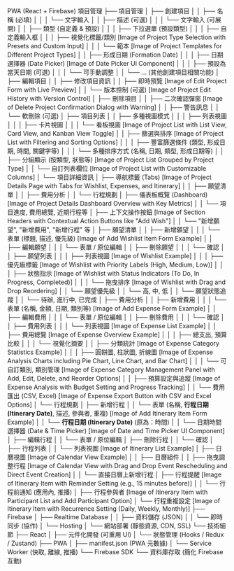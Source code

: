 PWA (React + Firebase) 項目管理
├── 項目管理
│   ├── 創建項目
│   │   ├── 名稱 (必填)
│   │   │   └── 文字輸入
│   │   ├── 描述 (可選)
│   │   │   └── 文字輸入 (可展開)
│   │   ├── 類型 (自定義 & 預設)
│   │   │   ├── 下拉選單 (預設類型)
│   │   │   ├── 自定義輸入框
│   │   │   ├── 視覺化標籤/類別  [Image of Project Type Selection with Presets and Custom Input]
│   │   │   └── 範本  [Image of Project Templates for Different Project Types]
│   │   ├── 形成日期 (Formation Date)
│   │   │   ├── 日期選擇器 (Date Picker) [Image of Date Picker UI Component]
│   │   │   ├── 預設為當天日期 (可選)
│   │   │   └── 可手動調整
│   │   └── ... (其他創建項目相關功能)
│   ├── 編輯項目
│   │   ├── 修改項目資訊
│   │   ├── 即時預覽 [Image of Edit Project Form with Live Preview]
│   │   └── 版本控制 (可選) [Image of Project Edit History with Version Control]
│   ├── 刪除項目
│   │   ├── 二次確認彈窗 [Image of Delete Project Confirmation Dialog with Warning]
│   │   ├── 警告訊息
│   │   └── 軟刪除 (可選)
│   ├── 項目列表
│   │   ├── 多種視圖模式
│   │   │   ├── 列表視圖
│   │   │   ├── 卡片視圖
│   │   │   └── 看板視圖 [Image of Project List with List View, Card View, and Kanban View Toggle]
│   │   ├── 篩選與排序 [Image of Project List with Filtering and Sorting Options]
│   │   │   ├── 豐富篩選條件 (類型, 形成日期, 時間, 關鍵字等)
│   │   │   └── 多種排序方式 (名稱, 日期, 類型, 形成日期等)
│   │   ├── 分組顯示 (按類型, 狀態等) [Image of Project List Grouped by Project Type]
│   │   └── 自訂列表欄位 [Image of Project List with Customizable Columns]
│   └── 項目詳細資訊
│       ├── 導航標籤 (Tabs) [Image of Project Details Page with Tabs for Wishlist, Expenses, and Itinerary]
│       │   ├── 願望清單
│       │   ├── 費用分析
│       │   └── 行程規劃
│       ├── 儀表板概覽 (Dashboard) [Image of Project Details Dashboard Overview with Key Metrics]
│       │   └── 項目進度, 費用總覽, 近期行程等
│       ├── 上下文操作按鈕 [Image of Section Headers with Contextual Action Buttons like "Add Wish"]
│       │   └── "新增願望", "新增費用", "新增行程" 等
│       ├── 願望清單
│       │   ├── 新增願望
│       │   │   └── 表單 (標題, 描述, 優先級) [Image of Add Wishlist Item Form Example]
│       │   ├── 編輯願望
│       │   │   └── 表單 / 原位編輯
│       │   ├── 刪除願望
│       │   │   └── 確認
│       │   ├── 願望列表
│       │   │   ├── 列表視圖 [Image of Wishlist Example]
│       │   │   ├── 優先級標籤 [Image of Wishlist with Priority Labels (High, Medium, Low)]
│       │   │   ├── 狀態指示 [Image of Wishlist with Status Indicators (To Do, In Progress, Completed)]
│       │   │   └── 拖曳排序 [Image of Wishlist with Drag and Drop Reordering]
│       │   └── 願望優先級
│       │       └── 高, 中, 低
│       │   └── 願望狀態追蹤
│       │       └── 待辦, 進行中, 已完成
│       ├── 費用分析
│       │   ├── 新增費用
│       │   │   └── 表單 (名稱, 金額, 日期, 類別等) [Image of Add Expense Form Example]
│       │   ├── 編輯費用
│       │   │   └── 表單 / 原位編輯
│       │   ├── 刪除費用
│       │   │   └── 確認
│       │   ├── 費用列表
│       │   │   └── 列表視圖 [Image of Expense List Example]
│       │   ├── 費用總覽 [Image of Expense Overview Example]
│       │   │   ├── 總支出, 預算比較
│       │   │   └── 視覺化摘要
│       │   ├── 分類統計 [Image of Expense Category Statistics Example]
│       │   │   ├── 圓餅圖, 柱狀圖, 折線圖 [Image of Expense Analysis Charts including Pie Chart, Line Chart, and Bar Chart]
│       │   │   └── 可自訂類別, 類別管理 [Image of Expense Category Management Panel with Add, Edit, Delete, and Reorder Options]
│       │   ├── 預算設定與追蹤 [Image of Expense Analysis with Budget Setting and Progress Tracking]
│       │   └── 費用匯出 (CSV, Excel) [Image of Expense Export Button with CSV and Excel Options]
│       └── 行程規劃
│           ├── 新增行程
│           │   └── 表單 (名稱, **行程日期 (Itinerary Date)**, 描述, 參與者, 重複) [Image of Add Itinerary Item Form Example]
│           │       └── **行程日期 (Itinerary Date)**  (原為：時間)
│           │           └── 日期時間選擇器 (Date & Time Picker) [Image of Date and Time Picker UI Component]
│           ├── 編輯行程
│           │   └── 表單 / 原位編輯
│           ├── 刪除行程
│           │   └── 確認
│           ├── 行程列表
│           │   └── 列表視圖 [Image of Itinerary List Example]
│           ├── 日曆視圖 [Image of Calendar View Example]
│           │   ├── 日曆組件
│           │   ├── 拖曳調整行程 [Image of Calendar View with Drag and Drop Event Rescheduling and Direct Event Creation]
│           │   └── 直接日曆上新增行程
│           ├── 行程提醒 [Image of Itinerary Item with Reminder Setting (e.g., 15 minutes before)]
│           │   └── 行程前通知 (應用內, 推播)
│           ├── 行程參與者 [Image of Itinerary Item with Participant List and Add Participant Option]
│           └── 行程重複設定 [Image of Itinerary Item with Recurrence Setting (Daily, Weekly, Monthly)]
├── Firebase
│   ├── Realtime Database
│   │   ├── 資料儲存 (JSON)
│   │   └── 即時同步 (協作)
│   └── Hosting
│       └── 網站部署 (靜態資源, CDN, SSL)
└── 技術細節
    ├── React
    │   ├── 元件化開發 (可重用 UI)
    │   └── 狀態管理 (Hooks / Redux / Zustand)
    ├── PWA
    │   ├── manifest.json (PWA 元數據)
    │   └── Service Worker (快取, 離線, 推播)
    └── Firebase SDK
        └── 資料庫存取 (簡化 Firebase 互動)